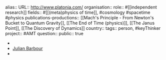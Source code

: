 alias::
URL:: http://www.platonia.com/
organisation::
role:: #[[independent research]] 
fields:: #[[(meta)physics of time]], #cosmology #spacetime #physics 
publications-productions:: [[Mach's Principle - From Newton's Bucket to Quantum Gravity]], [[The End of Time (physics)]], [[The Janus Point]], [[The Discovery of Dynamics]] 
country::
tags:: person, #keyThinker 
project:: #AMT 
question::
public:: true

-
- [Julian Barbour](http://www.platonia.com/)
-